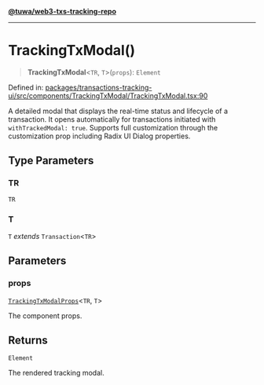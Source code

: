 [**@tuwa/web3-txs-tracking-repo**](../../../README.md)

***

# TrackingTxModal()

> **TrackingTxModal**\<`TR`, `T`\>(`props`): `Element`

Defined in: [packages/transactions-tracking-ui/src/components/TrackingTxModal/TrackingTxModal.tsx:90](https://github.com/TuwaIO/web3-transactions-tracking/blob/4a237b00ed848de7f49da6090247382e0e9beb07/packages/transactions-tracking-ui/src/components/TrackingTxModal/TrackingTxModal.tsx#L90)

A detailed modal that displays the real-time status and lifecycle of a transaction.
It opens automatically for transactions initiated with `withTrackedModal: true`.
Supports full customization through the customization prop including Radix UI Dialog properties.

## Type Parameters

### TR

`TR`

### T

`T` *extends* `Transaction`\<`TR`\>

## Parameters

### props

[`TrackingTxModalProps`](../interfaces/TrackingTxModalProps.md)\<`TR`, `T`\>

The component props.

## Returns

`Element`

The rendered tracking modal.
